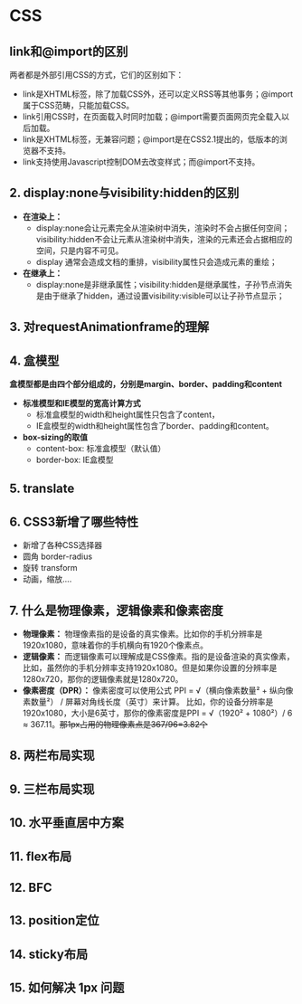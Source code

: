 # CSS
## link和@import的区别
两者都是外部引用CSS的方式，它们的区别如下：

- link是XHTML标签，除了加载CSS外，还可以定义RSS等其他事务；@import属于CSS范畴，只能加载CSS。
- link引用CSS时，在页面载入时同时加载；@import需要页面网页完全载入以后加载。
- link是XHTML标签，无兼容问题；@import是在CSS2.1提出的，低版本的浏览器不支持。
- link支持使用Javascript控制DOM去改变样式；而@import不支持。

## 2. display:none与visibility:hidden的区别
- **在渲染上：**
  - display:none会让元素完全从渲染树中消失，渲染时不会占据任何空间； visibility:hidden不会让元素从渲染树中消失，渲染的元素还会占据相应的空间，只是内容不可见。
  - display 通常会造成文档的重排，visibility属性只会造成元素的重绘；
- **在继承上：**
  - display:none是非继承属性；visibility:hidden是继承属性，子孙节点消失是由于继承了hidden，通过设置visibility:visible可以让子孙节点显示；

## 3. 对requestAnimationframe的理解
## 4. 盒模型
**盒模型都是由四个部分组成的，分别是margin、border、padding和content**
- **标准模型和IE模型的宽高计算方式**
  - 标准盒模型的width和height属性只包含了content，
  - IE盒模型的width和height属性包含了border、padding和content。
- **box-sizing的取值**
  - content-box: 标准盒模型（默认值）
  - border-box: IE盒模型
## 5. translate
## 6. CSS3新增了哪些特性
- 新增了各种CSS选择器
- 圆角 border-radius
- 旋转 transform
- 动画，缩放....
## 7. 什么是物理像素，逻辑像素和像素密度
-  **物理像素：**
  物理像素指的是设备的真实像素。比如你的手机分辨率是1920x1080，意味着你的手机横向有1920个像素点。
- **逻辑像素：**
  而逻辑像素可以理解成是CSS像素。指的是设备渲染的真实像素，比如，虽然你的手机分辨率支持1920x1080。但是如果你设置的分辨率是1280x720，那你的逻辑像素就是1280x720。
- **像素密度（DPR）：**
  像素密度可以使用公式 PPI = √（横向像素数量² + 纵向像素数量²） / 屏幕对角线长度（英寸）来计算。
  比如，你的设备分辨率是1920x1080，大小是6英寸，那你的像素密度是PPI = √（1920² + 1080²）/ 6 ≈ 367.11。~~那1px占用的物理像素点是367/96=3.82个~~


## 8. 两栏布局实现
## 9. 三栏布局实现
## 10. 水平垂直居中方案
## 11. flex布局
## 12. BFC
## 13. position定位
## 14. sticky布局
## 15. 如何解决 1px 问题
